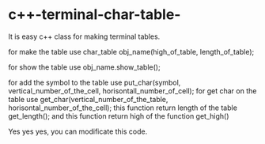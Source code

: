 # c++-terminal-char-table-
It is easy c++ class for making terminal tables.

for make the table use char_table obj_name(high_of_table, length_of_table);

for show the table use obj_name.show_table();

for add the symbol to the table use put_char(symbol, vertical_number_of_the_cell, horisontall_number_of_cell);
for get char on the table use get_char(vertical_number_of_the_table, horisontal_number_of_the_cell);
this function return length of the table get_length();
and this function return high of the function  get_high() 




Yes yes yes, you can modificate this code.
